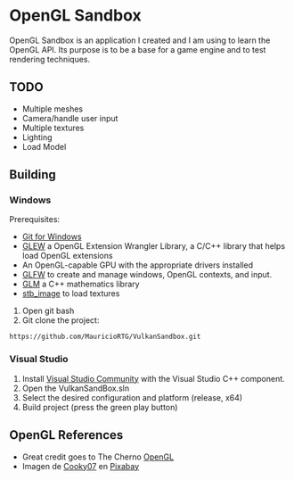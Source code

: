 
# OpenGL Sandbox
OpenGL Sandbox is an application I created and I am using to learn the OpenGL API. Its purpose is to be a base for a game engine and to test rendering techniques.

## TODO

* Multiple meshes
* Camera/handle user input
* Multiple textures
* Lighting
* Load Model

## Building

### Windows

Prerequisites:

* [Git for Windows](https://github.com/git-for-windows/git/releases)
* [GLEW](https://glew.sourceforge.net/) a OpenGL Extension Wrangler Library, a C/C++ library that helps load OpenGL extensions
* An OpenGL-capable GPU with the appropriate drivers installed
* [GLFW](https://www.glfw.org/) to create and manage windows, OpenGL contexts, and input.
* [GLM](https://github.com/g-truc/glm) a C++ mathematics library 
* [stb_image](https://github.com/nothings/stb/blob/master/stb_image.h) to load textures

1. Open git bash
2. Git clone the project:

~~~
https://github.com/MauricioRTG/VulkanSandbox.git
~~~

### Visual Studio

1. Install [Visual Studio Community](https://www.visualstudio.com) with the Visual Studio C++ component.
2. Open the VulkanSandBox.sln
3. Select the desired configuration and platform (release, x64)
4. Build project (press the green play button)

## OpenGL References

* Great credit goes to The Cherno [OpenGL](https://www.youtube.com/watch?v=W3gAzLwfIP0&list=PLlrATfBNZ98foTJPJ_Ev03o2oq3-GGOS2)
* Imagen de <a href="https://pixabay.com/es/users/cooky07-11795645/?utm_source=link-attribution&utm_medium=referral&utm_campaign=image&utm_content=4117767">Cooky07</a> en <a href="https://pixabay.com/es//?utm_source=link-attribution&utm_medium=referral&utm_campaign=image&utm_content=4117767">Pixabay</a>
